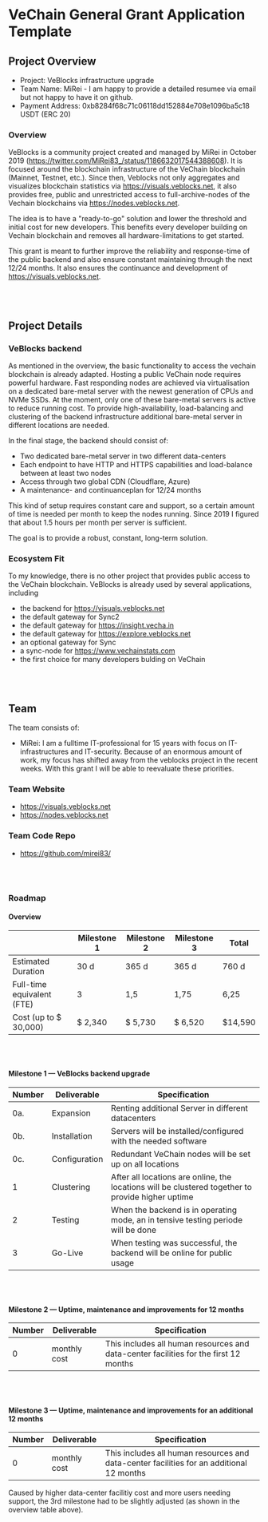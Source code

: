 # VeChain General Grant Application Template

## Project Overview

- Project: VeBlocks infrastructure upgrade 
- Team Name: MiRei - I am happy to provide a detailed resumee via email but not happy to have it on github.
- Payment Address: 0xb8284f68c71c06118dd152884e708e1096ba5c18 USDT (ERC 20)

### Overview

VeBlocks is a community project created and managed by MiRei in October 2019 (https://twitter.com/MiRei83_/status/1186632017544388608). It is focused around the blockchain infrastructure of the VeChain blockchain (Mainnet, Testnet, etc.). Since then, Veblocks not only aggregates and visualizes blockchain statistics via https://visuals.veblocks.net, it also provides free, public and unrestricted access to full-archive-nodes of the Vechain blockchains via https://nodes.veblocks.net. 

The idea is to have a "ready-to-go" solution and lower the threshold and initial cost for new developers. This benefits every developer building on Vechain blockchain and removes all hardware-limitations to get started.


This grant is meant to further improve the reliability and response-time of the public backend and also ensure constant maintaining through the next 12/24 months. It also ensures the continuance and development of https://visuals.veblocks.net.

<br/>
<br/>

## Project Details

### VeBlocks backend

As mentioned in the overview, the basic functionality to access the vechain blockchain is already adapted. Hosting a public VeChain node requires powerful hardware. Fast responding nodes are achieved via virtualisation on a dedicated bare-metal server with the newest generation of CPUs and NVMe SSDs. At the moment, only one of these bare-metal servers is active to reduce running cost.
To provide high-availability, load-balancing and clustering of the backend infrastructure additional bare-metal server in different locations are needed.

In the final stage, the backend should consist of:
- Two dedicated bare-metal server in two different data-centers
- Each endpoint to have HTTP and HTTPS capabilities and load-balance between at least two nodes
- Access through two global CDN (Cloudflare, Azure)
- A maintenance- and continuanceplan for 12/24 months

This kind of setup requires constant care and support, so a certain amount of time is needed per month to keep the nodes running. Since 2019 I figured that about 1.5 hours per month per server is sufficient.

The goal is to provide a robust, constant, long-term solution.

### Ecosystem Fit

To my knowledge, there is no other project that provides public access to the VeChain blockchain. 
VeBlocks is already used by several applications, including 

- the backend for https://visuals.veblocks.net
- the default gateway for Sync2
- the default gateway for https://insight.vecha.in
- the default gateway for https://explore.veblocks.net
- an optional gateway for Sync
- a sync-node for https://www.vechainstats.com
- the first choice for many developers bulding on VeChain

<br/>
<br/>

## Team 

The team consists of:
- MiRei: I am a fulltime IT-professional for 15 years with focus on IT-infrastructures and IT-security. Because of an enormous amount of work, my focus has shifted away from the veblocks project in the recent weeks. With this grant I will be able to reevaluate these priorities.


### Team Website

- https://visuals.veblocks.net
- https://nodes.veblocks.net

### Team Code Repo
- https://github.com/mirei83/

<br/>
<br/>

### Roadmap

#### Overview


|  | Milestone 1 | Milestone 2 | Milestone 3 |Total |
| - | - | - | - | - |
| Estimated Duration | 30 d | 365 d | 365 d | 760 d |
| Full-time equivalent (FTE) | 3 | 1,5 | 1,75 | 6,25 |
| Cost (up to $ 30,000) | $ 2,340 | $ 5,730 | $ 6,520 | $14,590 |

<br/>
<br/>

#### Milestone 1 — VeBlocks backend upgrade

| Number | Deliverable | Specification |
|-|-|-|
| 0a.| Expansion | Renting additional Server in different datacenters |
| 0b. | Installation | Servers will be installed/configured with the needed software |
| 0c. | Configuration | Redundant VeChain nodes will be set up on all locations |
| 1 | Clustering | After all locations are online, the locations will be clustered together to provide higher uptime |
| 2 | Testing | When the backend is in operating mode, an in tensive testing periode will be done |
| 3 | Go-Live | When testing was successful, the backend will be online for public usage |

<br/>
<br/>

#### Milestone 2 — Uptime, maintenance and improvements for 12 months

| Number | Deliverable | Specification |
|-|-|-|
| 0| monthly cost | This includes all human resources and data-center facilities for the first 12 months |

<br/>
<br/>

#### Milestone 3 — Uptime, maintenance and improvements for an additional 12 months

| Number | Deliverable | Specification |
|-|-|-|
| 0| monthly cost | This includes all human resources and data-center facilities for an additional 12 months |

Caused by higher data-center facilitiy cost and more users needing support, the 3rd milestone had to be slightly adjusted (as shown in the overview table above).

